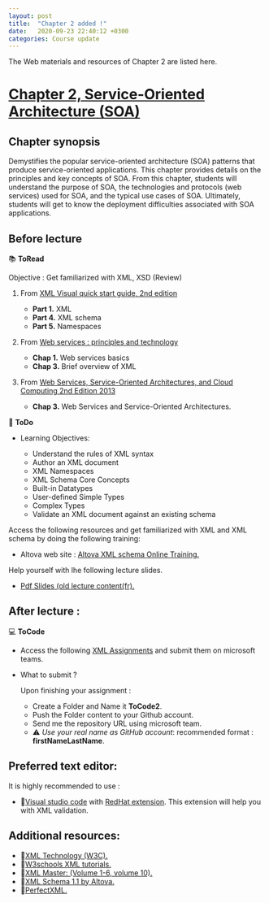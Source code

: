 ```yaml
---
layout: post
title:  "Chapter 2 added !"
date:   2020-09-23 22:40:12 +0300
categories: Course update
---
```


The Web materials and resources of Chapter 2 are listed here.

# [Chapter 2, Service-Oriented Architecture (SOA)](https://github.com/neilabenlakhal/neilabenlakhal.github.io/tree/master/2020-2021Lecture/SOC/Chapter_2)

## Chapter synopsis

Demystifies the popular service-oriented architecture (SOA) patterns that produce service-oriented applications. This chapter provides details on the principles and key concepts of SOA. From this chapter, students will understand the purpose of SOA, the technologies and protocols (web services) used for SOA, and the typical use cases of SOA. Ultimately, students will get to know the deployment difficulties associated with SOA applications.

## Before lecture

📚 **ToRead**

Objective : Get familiarized with XML, XSD (Review)

1. From [XML Visual quick start guide, 2nd edition](https://github.com/neilabenlakhal/neilabenlakhal.github.io/blob/master/2020-2021Lecture/SOC/Chapter_2/ToRead/XML%20Visual%20QuickStart%20Guide%202nd%20Edition.pdf)
   * **Part 1.** XML
   * **Part 4.** XML schema
   * **Part 5.** Namespaces 
  
1. From [Web services : principles and technology](https://github.com/neilabenlakhal/neilabenlakhal.github.io/blob/master/2020-2021Lecture/SOC/Chapter_2/ToRead/Web%20services%20%20principles%20and%20technology.pdf)
   * **Chap 1.** Web services basics
   * **Chap 3.** Brief overview of XML
  
1. From [Web Services, Service-Oriented Architectures, and Cloud Computing 2nd Edition 2013](https://github.com/neilabenlakhal/neilabenlakhal.github.io/blob/master/2020-2021Lecture/2020-2021Lecture/SOC/Chapter_2/ToRead/Web%20Services,%20Service-Oriented%20Architectures,%20and%20Cloud%20Computing.pdf)
   * **Chap 3.** Web Services and Service-Oriented Architectures.
  

📝 **ToDo**

- Learning Objectives:

  - Understand the rules of XML syntax
  - Author an XML document
  - XML Namespaces
  - XML Schema Core Concepts
  - Built-in Datatypes
  - User-defined Simple Types
  - Complex Types
  - Validate an XML document against an existing schema

Access the following resources and get familiarized with XML and XML schema by doing the following training: 

  * Altova web site : [Altova XML schema Online Training.](http://altova-aot.s3.amazonaws.com/Altova%20XML%20Schema%201.1%20Technology/player.html)
  
  Help yourself with lhe following lecture slides. 

  * [Pdf Slides (old lecture content(fr).](https://github.com/neilabenlakhal/neilabenlakhal.github.io/blob/master/Old_Stuff/2018-2019Lecture/SOC/Slides/0-XML%20DTD%20et%20Schema%20XML.pdf)


## After lecture : 

💻 **ToCode** 

- Access the following [XML Assignments](https://github.com/neilabenlakhal/neilabenlakhal.github.io/blob/master/2020-2021Lecture/SOC/Chapter_2/ToCode/README.md) and submit them on microsoft teams. 

- What to submit ?

	Upon finishing your assignment : 
	- Create a Folder and Name it **ToCode2**. 
	- Push the Folder content to your Github account.
	- Send me the repository URL using microsoft team.
	- ⚠ *Use your real name as GitHub account*: recommended format : **firstNameLastName**.



## Preferred text editor:
  
It is highly recommended to use :

* 🔗[Visual studio code](https://code.visualstudio.com/docs/setup/setup-overview)  with [RedHat extension](https://developers.redhat.com/blog/2018/12/04/xml-language-server-vscode-extension/). This extension will help you with XML validation.

## Additional resources:

- 🔗[XML Technology (W3C).](https://www.w3.org/standards/xml/)
- 🔗[W3schools XML tutorials.](https://www.w3schools.com/xml/)
- 🔗[XML Master: (Volume 1-6, volume 10).](http://www.xmlmaster.org/en/article/d01/)
- 🔗[XML Schema 1.1 by Altova.](http://altova-aot.s3.amazonaws.com/Altova%20XML%20Schema%201.1%20Technology/player.html)
- 🔗[PerfectXML.](http://perfectxml.com/FreeLibrary2.asp?s=XML)